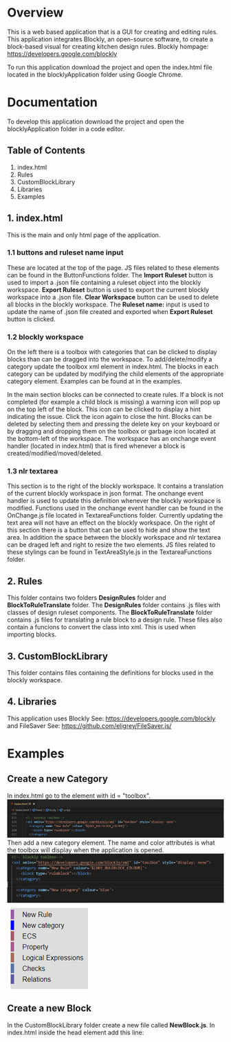# Overview
This is a web based application that is a GUI for creating and editing rules. This application integrates Blockly, an open-source software, to create a block-based visual for creating kitchen design rules. Blockly hompage: https://developers.google.com/blockly

To run this application download the project and open the index.html file located in the blocklyApplication folder using Google Chrome.

# Documentation
To develop this application download the project and open the blocklyApplication folder in a code editor.

## Table of Contents
1. index.html
2. Rules
3. CustomBlockLibrary
4. Libraries
5. Examples

## 1. index.html
This is the main and only html page of the application.
### 1.1 buttons and ruleset name input
These are located at the top of the page. JS files related to these elements can be found in the ButtonFunctions folder. The **Import Ruleset** button is used to import a .json file containing a ruleset object into the blockly workspace. **Export Ruleset** button is used to export the current blockly workspace into a .json file. **Clear Workspace** button can be used to delete all blocks in the blockly workspace. The **Ruleset name:** input is used to update the name of .json file created and exported when **Export Ruleset** button is clicked.

### 1.2 blockly workspace
On the left there is a toolbox with categories that can be clicked to display blocks than can be dragged into the workspace. To add/delete/modify a category update the toolbox xml element in index.html. The blocks in each category can be updated by modifying the child elements of the appropriate category element. Examples can be found at in the examples.

In the main section blocks can be connected to create rules. If a block is not completed (for example a child block is missing) a warning icon will pop up on the top left of the block. This icon can be clicked to display a hint indicating the issue. Click the icon again to close the hint. Blocks can be deleted by selecting them and pressing the delete key on your keyboard or by dragging and dropping them on the toolbox or garbage icon located at the bottom-left of the workspace. The workspace has an onchange event handler (located in index.html) that is fired whenever a block is created/modified/moved/deleted.

### 1.3 nlr textarea
This section is to the right of the blockly workspace. It contains a translation of the current blockly workspace in json format. The onchange event handler is used to update this definition whenever the blockly workspace is modified. Functions used in the onchange event handler can be found in the OnChange.js file located in TextareaFunctions folder. Currently updating the text area will not have an effect on the blockly workspace. On the right of this section there is a button that can be used to hide and show the text area. In addition the space between the blockly workspace and nlr textarea can be draged left and right to resize the two elements. JS files related to these stylings can be found in TextAreaStyle.js in the TextareaFunctions folder.


## 2. Rules
This folder contains two folders **DesignRules** folder and **BlockToRuleTranslate** folder. The **DesignRules** folder contains .js files with classes of design ruleset components. The **BlockToRuleTranslate** folder contains .js files for translating a rule block to a design rule. These files also contain a funcions to convert the class into xml. This is used when importing blocks.

## 3. CustomBlockLibrary
This folder contains files containing the definitions for blocks used in the blockly workspace. 

## 4. Libraries
This application uses Blockly See: https://developers.google.com/blockly and FileSaver See: https://github.com/eligrey/FileSaver.js/

# Examples
## Create a new Category
In index.html go to the element with id = "toolbox".
![plot](./Images/BlocklyApplicationCategory.PNG)
Then add a new category element. The name and color attributes is what the toolbox will display when the application is opened.
![plot](./Images/AddedNewCategory.PNG) ![plot](./Images/ToolboxUpdated.PNG)

## Create a new Block
In the CustomBlockLibrary folder create a new file called **NewBlock.js**. In index.html inside the head element add this line:
<script src="CustomBlockLibrary/NewBlock.js"></script>

